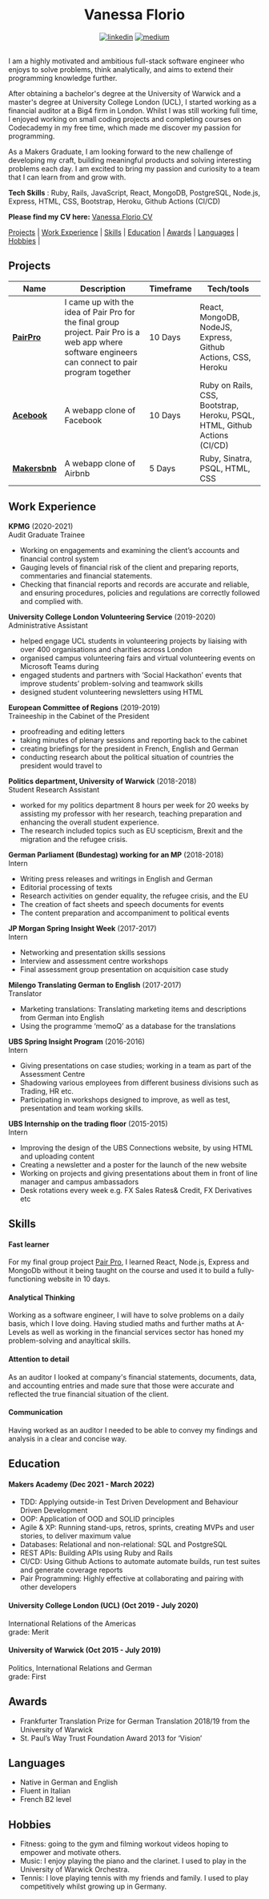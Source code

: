 <h1 align="center"> Vanessa Florio</h1>

<div align="center">
 <a href="https://www.linkedin.com/in/vanessa-florio-73a495100/">
    <img alt="linkedin" title="My LinkedIn Page" src="https://img.shields.io/badge/LinkedIn-0077B5?style=for-the-badge&logo=linkedin&logoColor=white"></a>
  
 <a href="https://medium.com/@vanessarosef">
    <img alt="medium" title="medium blog" src="https://img.shields.io/badge/Medium-12100E?style=for-the-badge&logo=medium&logoColor=white"/></a><br> <br> 

 </div>


I am a highly motivated and ambitious full-stack software engineer who enjoys to solve problems, think analytically, and aims to extend their programming knowledge further.

After obtaining a bachelor's degree at the University of Warwick and a master's degree at University College London (UCL), I started working as a financial auditor at a Big4 firm in London. Whilst I was still working full time, I enjoyed working on small coding projects and completing courses on Codecademy in my free time, which made me discover my passion for programming. 

As a Makers Graduate, I am looking forward to the new challenge of developing my craft, building meaningful products and solving interesting problems each day. I am excited to bring my passion and curiosity to a team that I can learn from and grow with.

**Tech Skills** : Ruby, Rails, JavaScript, React, MongoDB, PostgreSQL, Node.js, Express, HTML, CSS, Bootstrap, Heroku, Github Actions (CI/CD)

**Please find my CV here:** [Vanessa Florio CV](https://github.com/floriov/CV/files/8252591/Vanessa_Florio.CV.2022.pdf) <br>



[Projects](#projects) |  [Work Experience](#work-experience) | [Skills](#skills) | [Education](#education) | [Awards](#awards) | [Languages](#languages) | [Hobbies](#hobbies) |  


## Projects

| Name                         | Description        | Timeframe             | Tech/tools            |
| ---------------------------- | -----------------   | --------------                | -----------------     |
| **[PairPro](https://github.com/floriov/pair-pro)**  | I came up with the idea of Pair Pro for the final group project. Pair Pro is a web app where software engineers can connect to pair program together |  10 Days   |  React, MongoDB, NodeJS, Express, Github Actions, CSS, Heroku    |
| **[Acebook](https://github.com/floriov/acebook-five-aces)**|   A webapp clone of Facebook |  10 Days  |  Ruby on Rails, CSS, Bootstrap, Heroku, PSQL, HTML, Github Actions (CI/CD)  |
| **[Makersbnb](https://github.com/floriov/Makersbnb-Group-4)**  |  A webapp clone of Airbnb  |  5 Days   |  Ruby, Sinatra, PSQL, HTML, CSS  |
    

## Work Experience

**KPMG** (2020-2021)  <br>
Audit Graduate Trainee

* Working on engagements and examining the client’s accounts and financial control system
* Gauging levels of financial risk of the client and preparing reports, commentaries and financial statements. 
* Checking that financial reports and records are accurate and reliable, and ensuring procedures, policies and regulations are correctly followed and complied     with. 



**University College London Volunteering Service** (2019-2020)  <br>
Administrative Assistant 

* helped engage UCL students in volunteering projects by liaising with over 400 organisations and charities across London
* organised campus volunteering fairs and virtual volunteering events on Microsoft Teams during
* engaged students and partners with ‘Social Hackathon’ events that improve students’ problem-solving and teamwork skills 
* designed student volunteering newsletters using HTML



**European Committee of Regions** (2019-2019)<br>
Traineeship in the Cabinet of the President 

* proofreading and editing letters 
* taking minutes of plenary sessions and reporting back to the cabinet 
* creating briefings for the president in French, English and German 
* conducting research about the political situation of countries the president would travel to 



**Politics department, University of Warwick** (2018-2018)<br>
Student Research Assistant 

* worked for my politics department 8 hours per week for 20 weeks by assisting my professor with her research, teaching preparation and enhancing the overall student experience. 
* The research included topics such as EU scepticism, Brexit and the migration and the refugee crisis. 



**German Parliament (Bundestag) working for an MP** (2018-2018)<br>
Intern

* Writing press releases and writings in English and German
* Editorial processing of texts
* Research activities on gender equality, the refugee crisis, and the EU
* The creation of fact sheets and speech documents for events
* The content preparation and accompaniment to political events



**JP Morgan Spring Insight Week** (2017-2017)<br>
Intern

* Networking and presentation skills sessions
* Interview and assessment centre workshops
* Final assessment group presentation on acquisition case study



**Milengo Translating German to English** (2017-2017)<br>
Translator

* Marketing translations: Translating marketing items and descriptions from German into English
* Using the programme ‘memoQ’ as a database for the translations



**UBS Spring Insight Program** (2016-2016)<br>
Intern

* Giving presentations on case studies; working in a team as part of the Assessment Centre
* Shadowing various employees from different business divisions such as Trading, HR etc.
* Participating in workshops designed to improve, as well as test, presentation and team working skills.
 
 
 
**UBS Internship on the trading floor** (2015-2015) <br>
Intern

* Improving the design of the UBS Connections website, by using HTML and uploading content  
* Creating a newsletter and a poster for the launch of the new website 
* Working on projects and giving presentations about them in front of line manager and campus ambassadors 
* Desk rotations every week e.g. FX Sales Rates& Credit, FX Derivatives etc 



## Skills

#### Fast learner
For my final group project [Pair Pro](https://github.com/floriov/pair-pro), I learned React, Node.js, Express and MongoDb without it being taught on the course and used it to build a fully-functioning website in 10 days. 

#### Analytical Thinking
 Working as a software engineer, I will have to solve problems on a daily basis, which I love doing. Having
studied maths and further maths at A-Levels as well as working in the financial services sector has
honed my problem-solving and anayltical skills.

#### Attention to detail
As an auditor I looked at company's financial statements, documents, data, and accounting entries and made sure that those were accurate and reflected the true financial situation of the client. 

#### Communication 
 Having worked as an auditor I needed to be able to convey my findings and analysis in a clear and concise way.
 

## Education

#### Makers Academy (Dec 2021 - March 2022)

* TDD: Applying outside-in Test Driven Development and Behaviour Driven Development
* OOP: Application of OOD and SOLID principles
* Agile & XP: Running stand-ups, retros, sprints, creating MVPs and user stories, to deliver maximum value
* Databases: Relational and non-relational: SQL and PostgreSQL
* REST APIs: Building APIs using Ruby and Rails
* CI/CD: Using Github Actions to automate automate builds, run test suites and generate coverage reports
* Pair Programming: Highly effective at collaborating and pairing with other developers

#### University College London (UCL) (Oct 2019 - July 2020)
International Relations of the Americas <br>
grade: Merit

#### University of Warwick (Oct 2015 - July 2019)
Politics, International Relations and German <br>
grade: First

## Awards

* Frankfurter Translation Prize for German Translation 2018/19 from the University of Warwick
* St. Paul’s Way Trust Foundation Award 2013 for ‘Vision’

## Languages
* Native in German and English
* Fluent in Italian 
* French B2 level

## Hobbies

* Fitness: going to the gym and filming workout videos hoping to empower and motivate others.
* Music: I enjoy playing the piano and the clarinet. I used to play in the University of Warwick Orchestra.
* Tennis: I love playing tennis with my friends and family. I used to play competitively whilst growing up in Germany.
